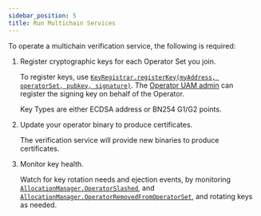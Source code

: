 ```yaml
---
sidebar_position: 5
title: Run Multichain Services
---
```


To operate a multichain verification service, the following is required: 

1. Register cryptographic keys for each Operator Set you join. 

    To register keys, use [`KeyRegistrar.registerKey(myAddress, operatorSet, pubkey, signature)`](https://github.com/Layr-Labs/eigenlayer-contracts/blob/v1.7.0-rc.4/docs/permissions/KeyRegistrar.md#ecdsa-key-registration). The [Operator UAM admin](uam/op-add-remove-admins.md) 
    can register the signing key on behalf of the Operator.

    Key Types are either ECDSA address or BN254 G1/G2 points.

2. Update your operator binary to produce certificates.

    The verification service will provide new binaries to produce certificates. 

3. Monitor key health. 

    Watch for key rotation needs and ejection events, by monitoring [`AllocationManager.OperatorSlashed`](https://github.com/Layr-Labs/eigenlayer-contracts/blob/v1.7.0-rc.4/docs/core/AllocationManager.md#slashoperator), 
    and [`AllocationManager.OperatorRemovedFromOperatorSet`](https://github.com/Layr-Labs/eigenlayer-contracts/blob/v1.7.0-rc.4/docs/core/AllocationManager.md#deregisterfromoperatorsets), and rotating keys as needed.